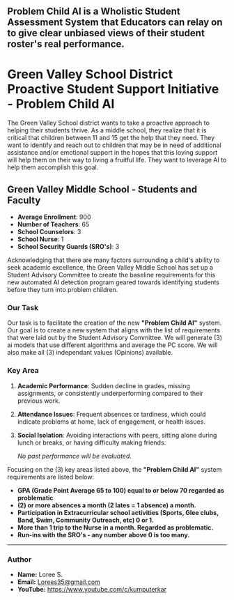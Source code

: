 ## Problem Child AI is a Wholistic Student Assessment System that Educators can relay on to give clear unbiased views of their student roster's real performance. 

# Green Valley School District Proactive Student Support Initiative - Problem Child AI

The Green Valley School district wants to take a proactive approach to helping their students thrive. As a middle school, they realize that it is critical that children between 11 and 15 get the help that they need. They want to identify and reach out to children that may be in need of additional assistance and/or emotional support in the hopes that this loving support will help them on their way to living a fruitful life. They want to leverage AI to help them accomplish this goal.

## Green Valley Middle School - Students and Faculty

- **Average Enrollment**: 900
- **Number of Teachers**: 65
- **School Counselors**: 3
- **School Nurse**: 1
- **School Security Guards (SRO's)**: 3

Acknowledging that there are many factors surrounding a child's ability to seek academic excellence, the Green Valley Middle School has set up a Student Advisory Committee to create the baseline requirements for this new automated AI detection program geared towards identifying students before they turn into problem children.

### Our Task 

Our task is to facilitate the creation of the new **"Problem Child AI"** system. Our goal is to create a new system that aligns with the list of requirements that were laid out by the Student Advisory Committee. We will generate (3) ai models that use different algorithms and average the PC score. We will also make all (3) independant values (Opinions) available.

### Key Area

1. **Academic Performance**: Sudden decline in grades, missing assignments, or consistently underperforming compared to their previous work.

2. **Attendance Issues**: Frequent absences or tardiness, which could indicate problems at home, lack of engagement, or health issues.

3. **Social Isolation**: Avoiding interactions with peers, sitting alone during lunch or breaks, or having difficulty making friends.

   *No past performance will be evaluated.*

Focusing on the (3) key areas listed above, the **"Problem Child AI"** system requirements are listed below:

- **GPA (Grade Point Average 65 to 100) equal to or below 70 regarded as problematic**
- **(2) or more absences a month (2 lates = 1 absence) a month.**
- **Participation in Extracurricular school activities (Sports, Glee clubs, Band, Swim, Community Outreach, etc) 0 or 1.**
- **More than 1 trip to the Nurse in a month. Regarded as problematic.**
- **Run-ins with the SRO's - any number above 0 is too many.**

---

### Author
- **Name:** Loree S.
- **Email:** Lorees35@gmail.com
- **YouTube:**  https://www.youtube.com/c/kumputerkar
